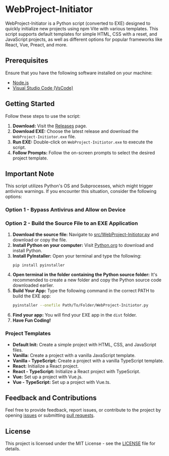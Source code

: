 # WebProject-Initiator

WebProject-Initiator is a Python script (converted to EXE) designed to quickly initialize new projects using npm Vite with various templates. This script supports default templates for simple HTML, CSS with a reset, and JavaScript projects, as well as different options for popular frameworks like React, Vue, Preact, and more.

## Prerequisites

Ensure that you have the following software installed on your machine:

- [Node.js](https://nodejs.org/en)
- [Visual Studio Code (VsCode)](https://code.visualstudio.com/)

## Getting Started

Follow these steps to use the script:

1. **Download:** Visit the [Releases](https://github.com/ShadiBn/WebProject-Initiotor/releases) page.
2. **Download EXE:** Choose the latest release and download the `WebProject-Initiotor.exe` file.
3. **Run EXE:** Double-click on `WebProject-Initiotor.exe` to execute the script.
4. **Follow Prompts:** Follow the on-screen prompts to select the desired project template.

## Important Note

This script utilizes Python's OS and Subprocesses, which might trigger antivirus warnings. If you encounter this situation, consider the following options:

### Option 1 - Bypass Antivirus and Allow on Device

### Option 2 - Build the Source File to an EXE Application

1. **Download the source file:** Navigate to [src/WebProject-Initiotor.py](https://github.com/ShadiBn/WebProject-Initiotor/blob/main/src/WebProject-Initiotor.py) and download or copy the file.
2. **Install Python on your computer:** Visit [Python.org](https://www.python.org/downloads/) to download and install Python.
3. **Install PyInstaller:** Open your terminal and type the following:
   ```bash
   pip install pyinstaller
   ```
4. **Open terminal in the folder containing the Python source folder:** It's recommended to create a new folder and copy the Python source code downloaded earlier.
5. **Build Your App:** Type the following command in the correct PATH to build the EXE app:
   ```bash
   pyinstaller --onefile Path/To/Folder/WebProject-Initiotor.py
   ```
6. **Find your app:** You will find your EXE app in the `dist` folder.
7. **Have Fun Coding!**

### Project Templates

- **Default Init:** Create a simple project with HTML, CSS, and JavaScript files.
- **Vanilla:** Create a project with a vanilla JavaScript template.
- **Vanilla - TypeScript:** Create a project with a vanilla TypeScript template.
- **React:** Initialize a React project.
- **React - TypeScript:** Initialize a React project with TypeScript.
- **Vue:** Set up a project with Vue.js.
- **Vue - TypeScript:** Set up a project with Vue.ts.

## Feedback and Contributions

Feel free to provide feedback, report issues, or contribute to the project by opening [issues](https://github.com/ShadiBn/WebProject-Initiotor/issues) or submitting [pull requests](https://github.com/ShadiBn/WebProject-Initiotor/pulls).

## License

This project is licensed under the MIT License - see the [LICENSE](LICENSE) file for details.
